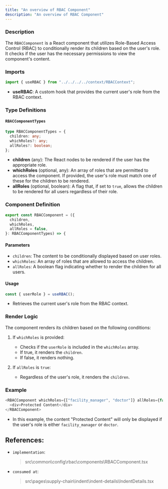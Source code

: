 ```yaml
---
title: "An overview of RBAC Component"
description: "An overview of RBAC Component"
---
```


### Description

The `RBACComponent` is a React component that utilizes Role-Based Access Control (RBAC) to conditionally render its children based on the user's role. It checks if the user has the necessary permissions to view the component's content.

### Imports

```javascript
import { useRBAC } from "../../../../context/RBACContext";
```

- **useRBAC**: A custom hook that provides the current user's role from the RBAC context.

### Type Definitions

#### `RBACComponentTypes`

```typescript
type RBACComponentTypes = {
  children: any;
  whichRoles?: any;
  allRoles?: boolean;
};
```

- **children** (any): The React nodes to be rendered if the user has the appropriate role.
- **whichRoles** (optional, any): An array of roles that are permitted to access the component. If provided, the user's role must match one of these for the children to be rendered.
- **allRoles** (optional, boolean): A flag that, if set to `true`, allows the children to be rendered for all users regardless of their role.

### Component Definition

```typescript
export const RBACComponent = ({
  children,
  whichRoles,
  allRoles = false,
}: RBACComponentTypes) => {
```

#### Parameters

- `children`: The content to be conditionally displayed based on user roles.
- `whichRoles`: An array of roles that are allowed to access the children.
- `allRoles`: A boolean flag indicating whether to render the children for all users.

#### Usage

```javascript
const { userRole } = useRBAC();
```

- Retrieves the current user's role from the RBAC context.

### Render Logic

The component renders its children based on the following conditions:

1. If `whichRoles` is provided:

   - Checks if the `userRole` is included in the `whichRoles` array.
   - If true, it renders the `children`.
   - If false, it renders nothing.

2. If `allRoles` is `true`:
   - Regardless of the user's role, it renders the `children`.

### Example

```javascript
<RBACComponent whichRoles={["facility_manager", "doctor"]} allRoles={false}>
  <div>Protected Content</div>
</RBACComponent>
```

- In this example, the content "Protected Content" will only be displayed if the user's role is either `facility_manager` or `doctor`.

## References:

- `implementation`:

  > src\common\config\rbac\components\RBACComponent.tsx

- `consumed at`:
  > src\pages\supply-chain\indent\indent-details\IndentDetails.tsx
